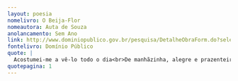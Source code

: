 ```yaml
---
layout: poesia
nomelivro: O Beija-Flor
nomeautora: Auta de Souza
anolancamento: Sem Ano
link: http://www.dominiopublico.gov.br/pesquisa/DetalheObraForm.do?select_action=&co_obra=81891
fontelivro: Domínio Público
quote: |
  Acostumei-me a vê-lo todo o dia<br>De manhãzinha, alegre e prazenteiro,<br>Beijando as brancas flores de um canteiro<br>No meu jardim - a pátria da ambrosia.
quotepagina: 1
---
```

